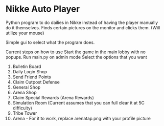 # Nikke Auto Player
 Python program to do dailies in Nikke instead of having the player manually do it themselves. 
 Finds certain pictures on the monitor and clicks them. (Will utilize your mouse)
 
 Simple gui to select what the program does.
 
 Current steps on how to use
 Start the game in the main lobby with no popups.
 Run main.py on admin mode
 Select the options that you want
1. Bulletin Board
2. Daily Login Shop
3. Send Friend Points
4. Claim Outpost Defense
5. General Shop
6. Arena Shop
7. Claim Special Rewards (Arena Rewards)
8. Simulation Room (Current assumes that you can full clear it at 5C difficulty)
9. Tribe Tower
10. Arena - For it to work, replace arenatap.png with your profile picture